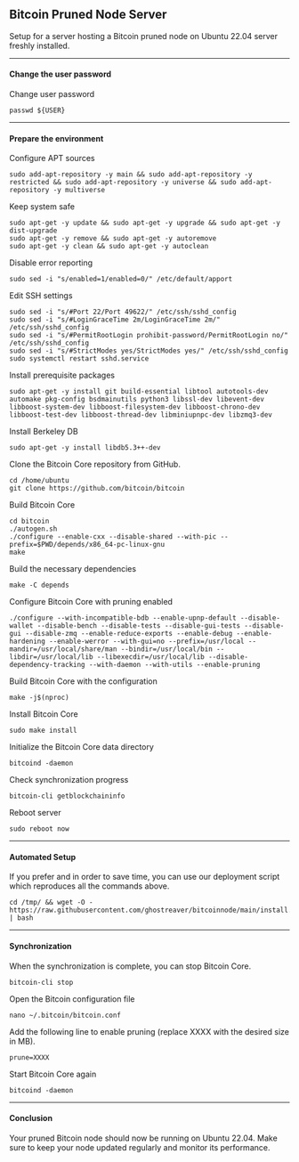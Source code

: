 ## Bitcoin Pruned Node Server

Setup for a server hosting a Bitcoin pruned node on Ubuntu 22.04 server freshly installed.

* * *

#### Change the user password

Change user password

```shell
passwd ${USER}
```

* * *

#### Prepare the environment

Configure APT sources

```shell
sudo add-apt-repository -y main && sudo add-apt-repository -y restricted && sudo add-apt-repository -y universe && sudo add-apt-repository -y multiverse
```

Keep system safe

```shell
sudo apt-get -y update && sudo apt-get -y upgrade && sudo apt-get -y dist-upgrade
sudo apt-get -y remove && sudo apt-get -y autoremove
sudo apt-get -y clean && sudo apt-get -y autoclean
```

Disable error reporting

```shell
sudo sed -i "s/enabled=1/enabled=0/" /etc/default/apport
```

Edit SSH settings

```shell
sudo sed -i "s/#Port 22/Port 49622/" /etc/ssh/sshd_config
sudo sed -i "s/#LoginGraceTime 2m/LoginGraceTime 2m/" /etc/ssh/sshd_config
sudo sed -i "s/#PermitRootLogin prohibit-password/PermitRootLogin no/" /etc/ssh/sshd_config
sudo sed -i "s/#StrictModes yes/StrictModes yes/" /etc/ssh/sshd_config
sudo systemctl restart sshd.service
```

Install prerequisite packages

```shell
sudo apt-get -y install git build-essential libtool autotools-dev automake pkg-config bsdmainutils python3 libssl-dev libevent-dev libboost-system-dev libboost-filesystem-dev libboost-chrono-dev libboost-test-dev libboost-thread-dev libminiupnpc-dev libzmq3-dev
```

Install Berkeley DB

```shell
sudo apt-get -y install libdb5.3++-dev
```

Clone the Bitcoin Core repository from GitHub.

```shell
cd /home/ubuntu
git clone https://github.com/bitcoin/bitcoin
```

Build Bitcoin Core

```shell
cd bitcoin
./autogen.sh
./configure --enable-cxx --disable-shared --with-pic --prefix=$PWD/depends/x86_64-pc-linux-gnu
make
```

Build the necessary dependencies

```shell
make -C depends
```

Configure Bitcoin Core with pruning enabled

```shell
./configure --with-incompatible-bdb --enable-upnp-default --disable-wallet --disable-bench --disable-tests --disable-gui-tests --disable-gui --disable-zmq --enable-reduce-exports --enable-debug --enable-hardening --enable-werror --with-gui=no --prefix=/usr/local --mandir=/usr/local/share/man --bindir=/usr/local/bin --libdir=/usr/local/lib --libexecdir=/usr/local/lib --disable-dependency-tracking --with-daemon --with-utils --enable-pruning
```

Build Bitcoin Core with the configuration

```shell
make -j$(nproc)
```

Install Bitcoin Core

```shell
sudo make install
```

Initialize the Bitcoin Core data directory

```shell
bitcoind -daemon
```

Check synchronization progress

```shell
bitcoin-cli getblockchaininfo
```

Reboot server

```shell
sudo reboot now
```

* * *

#### Automated Setup

If you prefer and in order to save time, you can use our deployment script which reproduces all the commands above.

```shell
cd /tmp/ && wget -O - https://raw.githubusercontent.com/ghostreaver/bitcoinnode/main/install.sh | bash
```

* * *

#### Synchronization

When the synchronization is complete, you can stop Bitcoin Core.

```shell
bitcoin-cli stop
```

Open the Bitcoin configuration file

```shell
nano ~/.bitcoin/bitcoin.conf
```

Add the following line to enable pruning (replace XXXX with the desired size in MB).

```shell
prune=XXXX
```

Start Bitcoin Core again

```shell
bitcoind -daemon
```

* * *

#### Conclusion


Your pruned Bitcoin node should now be running on Ubuntu 22.04. Make sure to keep your node updated regularly and monitor its performance.